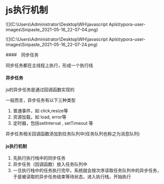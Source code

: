 # js执行机制

![](C:\Users\Administrator\Desktop\WH\javascript Apls\typora-user-images\Snipaste_2021-05-16_22-07-04.png)

![](C:\Users\Administrator\Desktop\WH\javascript Apls\typora-user-images\Snipaste_2021-05-16_22-07-24.png)

####　同步任务

同步任务都在主线程上执行，形成一个执行线

#### 异步任务

js的异步任务是通过回调函数实现的

一般而言，异步任务有以下三种类型

1. 普通事件，如 click,resize等
2. 资源加载，如 load, error等
3. 定时器，包括setlnterval , setTimeout 等

异步任务相关回调函数添加到任务队列中(任务队列也称之为消息队列)



#### js执行机制

1. 先执行执行栈中的同步任务
2. 异步任务（回调函数）放入任务队列中
3. 一旦执行栈中的任务执行完毕，系统就会按次序读取任务队列中的异步任务，于是被读取的异步任务结束等待状态，进入执行栈，开始执行

